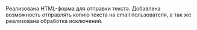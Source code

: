 Реализована HTML-форма для отправки текста. Добавлена возможность отправлять копию текста на email пользователя, а так же реализована обработка исключений.
